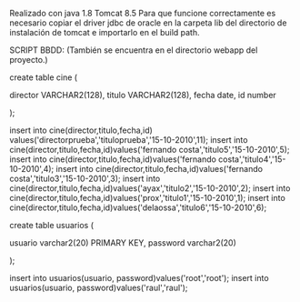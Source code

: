 Realizado con java 1.8
Tomcat 8.5
Para que funcione correctamente es necesario copiar el driver jdbc de oracle 
en la carpeta lib del directorio de instalación de tomcat e importarlo en el build path.

SCRIPT BBDD: (También se encuentra en el directorio webapp del proyecto.)

create table cine (

director VARCHAR2(128),
titulo VARCHAR2(128),
fecha date,
id number

);

insert into cine(director,titulo,fecha,id) values('directorprueba','tituloprueba','15-10-2010',11);
insert into cine(director,titulo,fecha,id)values('fernando costa','titulo5','15-10-2010',5);
insert into cine(director,titulo,fecha,id)values('fernando costa','titulo4','15-10-2010',4);
insert into cine(director,titulo,fecha,id)values('fernando costa','titulo3','15-10-2010',3);
insert into cine(director,titulo,fecha,id)values('ayax','titulo2','15-10-2010',2);
insert into cine(director,titulo,fecha,id)values('prox','titulo1','15-10-2010',1);
insert into cine(director,titulo,fecha,id)values('delaossa','titulo6','15-10-2010',6);

create table usuarios (

usuario varchar2(20) PRIMARY KEY,
password varchar2(20)

);

insert into usuarios(usuario, password)values('root','root');
insert into usuarios(usuario, password)values('raul','raul');

